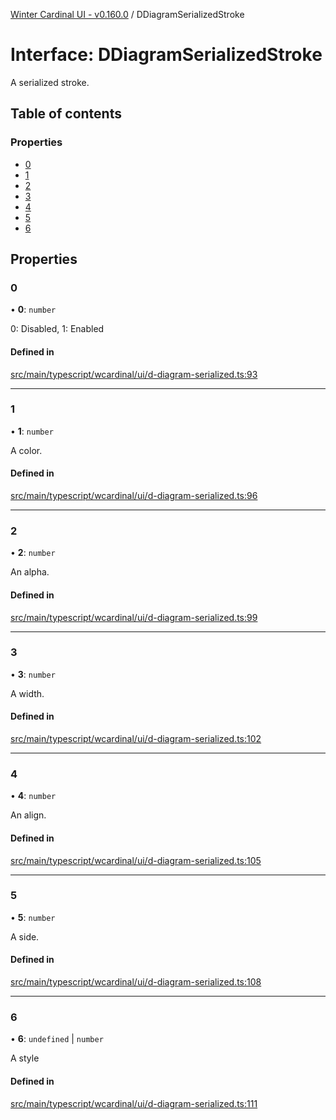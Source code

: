 [Winter Cardinal UI - v0.160.0](../index.md) / DDiagramSerializedStroke

# Interface: DDiagramSerializedStroke

A serialized stroke.

## Table of contents

### Properties

- [0](DDiagramSerializedStroke.md#0)
- [1](DDiagramSerializedStroke.md#1)
- [2](DDiagramSerializedStroke.md#2)
- [3](DDiagramSerializedStroke.md#3)
- [4](DDiagramSerializedStroke.md#4)
- [5](DDiagramSerializedStroke.md#5)
- [6](DDiagramSerializedStroke.md#6)

## Properties

### 0

• **0**: `number`

0: Disabled, 1: Enabled

#### Defined in

[src/main/typescript/wcardinal/ui/d-diagram-serialized.ts:93](https://github.com/winter-cardinal/winter-cardinal-ui/blob/v0.160.0/src/main/typescript/wcardinal/ui/d-diagram-serialized.ts#L93)

___

### 1

• **1**: `number`

A color.

#### Defined in

[src/main/typescript/wcardinal/ui/d-diagram-serialized.ts:96](https://github.com/winter-cardinal/winter-cardinal-ui/blob/v0.160.0/src/main/typescript/wcardinal/ui/d-diagram-serialized.ts#L96)

___

### 2

• **2**: `number`

An alpha.

#### Defined in

[src/main/typescript/wcardinal/ui/d-diagram-serialized.ts:99](https://github.com/winter-cardinal/winter-cardinal-ui/blob/v0.160.0/src/main/typescript/wcardinal/ui/d-diagram-serialized.ts#L99)

___

### 3

• **3**: `number`

A width.

#### Defined in

[src/main/typescript/wcardinal/ui/d-diagram-serialized.ts:102](https://github.com/winter-cardinal/winter-cardinal-ui/blob/v0.160.0/src/main/typescript/wcardinal/ui/d-diagram-serialized.ts#L102)

___

### 4

• **4**: `number`

An align.

#### Defined in

[src/main/typescript/wcardinal/ui/d-diagram-serialized.ts:105](https://github.com/winter-cardinal/winter-cardinal-ui/blob/v0.160.0/src/main/typescript/wcardinal/ui/d-diagram-serialized.ts#L105)

___

### 5

• **5**: `number`

A side.

#### Defined in

[src/main/typescript/wcardinal/ui/d-diagram-serialized.ts:108](https://github.com/winter-cardinal/winter-cardinal-ui/blob/v0.160.0/src/main/typescript/wcardinal/ui/d-diagram-serialized.ts#L108)

___

### 6

• **6**: `undefined` \| `number`

A style

#### Defined in

[src/main/typescript/wcardinal/ui/d-diagram-serialized.ts:111](https://github.com/winter-cardinal/winter-cardinal-ui/blob/v0.160.0/src/main/typescript/wcardinal/ui/d-diagram-serialized.ts#L111)
